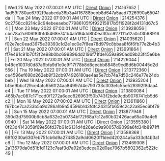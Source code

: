 | Wed 25 May 2022 07:00:01 AM UTC | [Direct](https://oshi.at/Ajju) [Onion](http://5ety7tpkim5me6eszuwcje7bmy25pbtrjtue7zkqqgziljwqy3rrikqd.onion/Ajju) | 214167652 | 1ad59f780ae6792f9aabeda36b3a4f16788bcbb8d647a5aad7326990a65041da | 
| Tue 24 May 2022 07:00:01 AM UTC | [Direct](https://oshi.at/XJoU) [Onion](http://5ety7tpkim5me6eszuwcje7bmy25pbtrjtue7zkqqgziljwqy3rrikqd.onion/XJoU) | 214254376 | 9c2756cc8214c9c94ebeeaebd77986105f9f92215817b5f1928f2d4131d67c54 | 
| Mon 23 May 2022 07:00:01 AM UTC | [Direct](https://oshi.at/BVEB) [Onion](http://5ety7tpkim5me6eszuwcje7bmy25pbtrjtue7zkqqgziljwqy3rrikqd.onion/BVEB) | 213928056 | cbc78a2c606f83bfd5468e741b4a5194dd8b0ea30cc927111a12a0cf3b689167 | 
| Sun 22 May 2022 07:00:01 AM UTC | [Direct](https://oshi.at/aWtq) [Onion](http://5ety7tpkim5me6eszuwcje7bmy25pbtrjtue7zkqqgziljwqy3rrikqd.onion/aWtq) | 214035620 | f02e7ec0ead3675e39393c1d2e1ec0e7f8ea78d979c8bbaa8f6f6fb77e2b4b3f | 
| Sat 21 May 2022 07:00:01 AM UTC | [Direct](https://oshi.at/CbjU) [Onion](http://5ety7tpkim5me6eszuwcje7bmy25pbtrjtue7zkqqgziljwqy3rrikqd.onion/CbjU) | 213991864 | ff7e491c91b70f2f2e98b0bc699896dd2196f71fde1659a990ad09b23f45e6be | 
| Fri 20 May 2022 07:00:01 AM UTC | [Direct](https://oshi.at/TpwS) [Onion](http://5ety7tpkim5me6eszuwcje7bmy25pbtrjtue7zkqqgziljwqy3rrikqd.onion/TpwS) | 214226044 | b48ce1037d0d87a9bfa9d1c0c9f17f78b8d8cecbb8848c9cd8d6b00445d2d556 | 
| Thu 19 May 2022 07:00:01 AM UTC | [Direct](https://oshi.at/HZKH) [Onion](http://5ety7tpkim5me6eszuwcje7bmy25pbtrjtue7zkqqgziljwqy3rrikqd.onion/HZKH) | 213772360 | ce4596ef698d262eb9f32db974926180ae4aa5e7cb74a7d50c246e77e24dbbeb | 
| Wed 18 May 2022 07:00:01 AM UTC | [Direct](https://oshi.at/jpWY) [Onion](http://5ety7tpkim5me6eszuwcje7bmy25pbtrjtue7zkqqgziljwqy3rrikqd.onion/jpWY) | 213935204 | bf5e9bbcf29ce4afc656ff24aa84997d4e793733c303efc55e529392f8daa4e4 | 
| Tue 17 May 2022 07:00:01 AM UTC | [Direct](https://oshi.at/rbMA) [Onion](http://5ety7tpkim5me6eszuwcje7bmy25pbtrjtue7zkqqgziljwqy3rrikqd.onion/rbMA) | 213800084 | 465b7ac087c171ccd0f1272a6eec826963f50b743f2bde9cdb9076741cb5d6c2 | 
| Mon 16 May 2022 07:00:02 AM UTC | [Direct](https://oshi.at/SjCK) [Onion](http://5ety7tpkim5me6eszuwcje7bmy25pbtrjtue7zkqqgziljwqy3rrikqd.onion/SjCK) | 213611860 | f67bce7ca233b5a9d286a1b9a54596b1d3fdfc24315fb659c2c22a85ec6bf79a | 
| Sun 15 May 2022 07:00:01 AM UTC | [Direct](https://oshi.at/AiTG) [Onion](http://5ety7tpkim5me6eszuwcje7bmy25pbtrjtue7zkqqgziljwqy3rrikqd.onion/AiTG) | 213877948 | 350d3d75900b6cb8a632e2b0734bf72f68a7c12a60b32426aca65a09a4e50940 | 
| Sat 14 May 2022 07:00:01 AM UTC | [Direct](https://oshi.at/UHGJ) [Onion](http://5ety7tpkim5me6eszuwcje7bmy25pbtrjtue7zkqqgziljwqy3rrikqd.onion/UHGJ) | 213555380 | 0f23d4143058f69e56fd37b61c6131d4d26e6c9a90057d9099a6fd34b8971ff6 | 
| Fri 13 May 2022 07:00:01 AM UTC | [Direct](https://oshi.at/TzZe) [Onion](http://5ety7tpkim5me6eszuwcje7bmy25pbtrjtue7zkqqgziljwqy3rrikqd.onion/TzZe) | 213588368 | 68f0230a6307eb751cb6d9a274852a9dd0620ff1ded420244a5a333df4b3a1c8 | 
| Thu 12 May 2022 07:00:01 AM UTC | [Direct](https://oshi.at/UBKS) [Onion](http://5ety7tpkim5me6eszuwcje7bmy25pbtrjtue7zkqqgziljwqy3rrikqd.onion/UBKS) | 213469308 | 2a13679da0d51b1d1123c7aaf3d7a92d3edcea02d0ae7067b5802362e522fc49 | 
